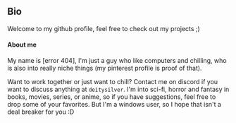## Bio

Welcome to my github profile, feel free to check out my projects ;)

#### About me

My name is \[error 404], I'm just a guy who like computers and chilling, who is also into really niche things \(my pinterest profile is proof of that).

Want to work together or just want to chill?  Contact me on discord if you want to discuss anything at `deitysilver`. I'm into sci-fi, horror and fantasy in books, movies, series, or anime, so if you have suggestions, feel free to drop some of your favorites. But I'm a windows user, so I hope that isn't a deal breaker for you :D

<!---
deitysilver/deitysilver is a ✨ special ✨ repository because its `README.md` (this file) appears on your GitHub profile.
You can click the Preview link to take a look at your changes.
--->
